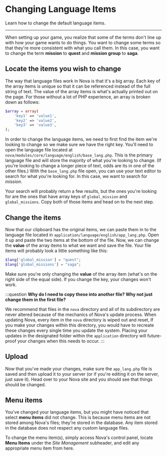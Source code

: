 # Changing Language Items

Learn how to change the default language items.

---

When setting up your game, you realize that some of the terms don't line up with how your game wants to do things. You want to change some terms so that they're more consistent with what you call them. In this case, you want to change the term **mission** to **quest** and **mission group** to **saga**.

## Locate the items you wish to change

The way that language files work in Nova is that it's a big array. Each key of the array items is unique so that it can be referenced instead of the full string of text. The value of the array items is what's actually printed out on the page. For those without a lot of PHP experience, an array is broken down as follows:

```php
$array = array(
    'key1' => 'value1',
    'key2' => 'value2',
    'key3' => 'value3',
);
```

In order to change the language items, we need to first find the item we're looking to change so we make sure we have the right key. You'll need to open the language file located at `nova/modules/core/language/english/base_lang.php`. This is the primary language file and will store the majority of what you're looking to change. (If you're looking to change a longer piece of text, odds are its in one of the other files.) With the `base_lang.php` file open, you can use your text editor to search for what you're looking for. In this case, we want to search for *mission*.

Your search will probably return a few results, but the ones you're looking for are the ones that have array keys of `global_mission` and `global_missions`. Copy both of those items and head on to the next step.

## Change the items

Now that our clipboard has the original items, we can paste them in to the language file located in `application/language/english/app_lang.php`. Open it up and paste the two items at the bottom of the file. Now, we can change the **value** of the array items to what we want and save the file. Your file items will probably look a little something like this:

```php
$lang['global_mission'] = "quest";
$lang['global_missions'] = "saga";
```

Make sure you're only changing the **value** of the array item (what's on the right side of the equal side). If you change the key, your changes won't work.

:::question
**Why do I need to copy these into another file? Why not just change them in the first file?**

We recommend that files in the `nova` directory and all of its subdirectory are never altered because of the mechanics of Nova's update process. When updating Nova, every item in the `nova` directory is wiped out and reset, If you make your changes within this directory, you would have to recreate these changes every single time you update the system. Placing your updates in the designated folder within the `application` directory will future-proof your changes when this needs to occur.
:::

## Upload

Now that you've made your changes, make sure the `app_lang.php` file is saved and then upload it to your server (or if you're editing it on the server, just save it). Head over to your Nova site and you should see that things should be changed.

## Menu items

You've changed your language items, but you might have noticed that select **menu items** did not change. This is because menu items are not stored among Nova's files; they're stored in the database. Any item stored in the database does not respect any custom language files.

To change the menu item(s), simply access Nova's control panel, locate **Menu Items** under the *Site Management* subheader, and edit any appropriate menu item from here.
